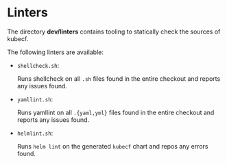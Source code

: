 # Linters

The directory __dev/linters__ contains tooling to statically check the
sources of kubecf.

The following linters are available:

  - `shellcheck.sh`:

    Runs shellcheck on all `.sh` files found in the entire checkout
    and reports any issues found.

  - `yamllint.sh`:

    Runs yamllint on all `.{yaml,yml}` files found in the entire checkout
    and reports any issues found.

  - `helmlint.sh`:

    Runs `helm lint` on the generated `kubecf` chart and repos any errors found.
